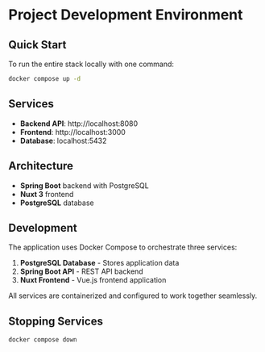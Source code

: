 # Project Development Environment

## Quick Start

To run the entire stack locally with one command:

```bash
docker compose up -d
```

## Services

- **Backend API**: http://localhost:8080
- **Frontend**: http://localhost:3000  
- **Database**: localhost:5432

## Architecture

- **Spring Boot** backend with PostgreSQL
- **Nuxt 3** frontend
- **PostgreSQL** database

## Development

The application uses Docker Compose to orchestrate three services:

1. **PostgreSQL Database** - Stores application data
2. **Spring Boot API** - REST API backend
3. **Nuxt Frontend** - Vue.js frontend application

All services are containerized and configured to work together seamlessly.

## Stopping Services

```bash
docker compose down
```